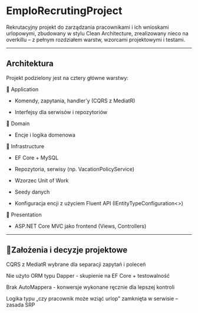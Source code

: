# EmploRecrutingProject

Rekrutacyjny projekt do zarządzania pracownikami i ich wnioskami urlopowymi, zbudowany w stylu Clean Architecture, zrealizowany nieco na overkillu – z pełnym rozdziałem warstw, wzorcami projektowymi i testami.

---

## Architektura
Projekt podzielony jest na cztery główne warstwy:

🔹 Application
- Komendy, zapytania, handler’y (CQRS z MediatR)

- Interfejsy dla serwisów i repozytoriów

🔹 Domain
- Encje i logika domenowa 

🔹 Infrastructure
- EF Core + MySQL

- Repozytoria, serwisy (np. VacationPolicyService)

- Wzorzec Unit of Work

- Seedy danych

- Konfiguracja encji z użyciem Fluent API (IEntityTypeConfiguration<>)

🔹 Presentation
- ASP.NET Core MVC jako frontend (Views, Controllers)

---

## 🧠Założenia i decyzje projektowe
CQRS z MediatR wybrane dla separacji zapytań i poleceń

Nie użyto ORM typu Dapper - skupienie na EF Core + testowalność

Brak AutoMappera - konwersje wykonane ręcznie dla lepszej kontroli

Logika typu „czy pracownik może wziąć urlop” zamknięta w serwisie – zasada SRP
